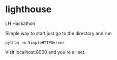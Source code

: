 lighthouse
==========

LH Hackathon

Simple way to start just go to the directory and run

```
python -m SimpleHTTPServer
```

Visit localhost:8000 and you're all set.
